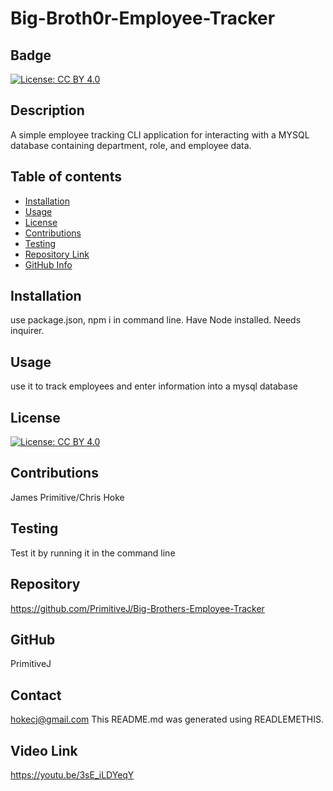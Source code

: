 
  # Big-Broth0r-Employee-Tracker
  ## Badge
  [![License: CC BY 4.0](https://img.shields.io/badge/License-CC_BY_4.0-lightgrey.svg)](https://creativecommons.org/licenses/by/4.0/)
  ## Description 
  A simple employee tracking CLI application for interacting with a MYSQL database containing department, role, and employee data.
  ## Table of contents
  - [Installation](#Installation)
  - [Usage](#Usage)
  - [License](#License)
  - [Contributions](#Contributions)
  - [Testing](#Testing)
  - [Repository Link](#Repository)
  - [GitHub Info](#GitHub) 
  ## Installation
  use package.json, npm i in command line. Have Node installed. Needs inquirer. 
  ## Usage
  use it to track employees and enter information into a mysql database
  ## License
  [![License: CC BY 4.0](https://img.shields.io/badge/License-CC_BY_4.0-lightgrey.svg)](https://creativecommons.org/licenses/by/4.0/)
  ## Contributions
  James Primitive/Chris Hoke
  ## Testing
  Test it by running it in the command line 
  ## Repository
  https://github.com/PrimitiveJ/Big-Brothers-Employee-Tracker
  ## GitHub
  PrimitiveJ
  ## Contact
  hokecj@gmail.com
  This README.md was generated using READLEMETHIS.
  ## Video Link
  https://youtu.be/3sE_iLDYeqY
